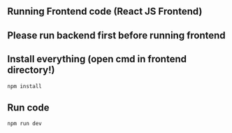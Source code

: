 ## Running Frontend code (React JS Frontend)
## Please run backend first before running frontend
## Install everything (open cmd in frontend directory!)

```
npm install
```

## Run code

```
npm run dev
```